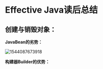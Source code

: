 # Effective Java读后总结

## 创建与销毁对象：

**JavaBean的劣势：**

![1544087673918](.\picture\%5CUsers%5Clenovo%5CAppData%5CRoaming%5CTypora%5Ctypora-user-images%5C1544087673918.png)



**构建器Builder的优势：**

